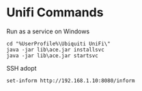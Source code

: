 # Unifi Commands
Run as a service on Windows
```
cd "%UserProfile%\Ubiquiti UniFi\"
java -jar lib\ace.jar installsvc
java -jar lib\ace.jar startsvc
```
SSH adopt
```
set-inform http://192.168.1.10:8080/inform
```